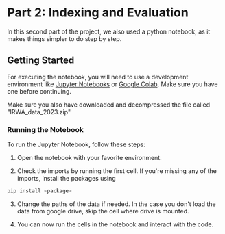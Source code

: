 # Part 2: Indexing and Evaluation

In this second part of the project, we also used a python notebook, as it makes things simpler to do step by step.  

## Getting Started

For executing the notebook, you will need to use a development environment like [Jupyter Notebooks](https://jupyter.org/) or [Google Colab](https://colab.research.google.com/). Make sure you have one before continuing.

Make sure you also have downloaded and decompressed the file called "IRWA_data_2023.zip"

### Running the Notebook

To run the Jupyter Notebook, follow these steps:

1. Open the notebook with your favorite environment.

2. Check the imports by running the first cell. If you're missing any of the imports, install the packages using
```bash
pip install <package>
```
3. Change the paths of the data if needed. In the case you don't load the data from google drive, skip the cell where drive is mounted.

4. You can now run the cells in the notebook and interact with the code.
